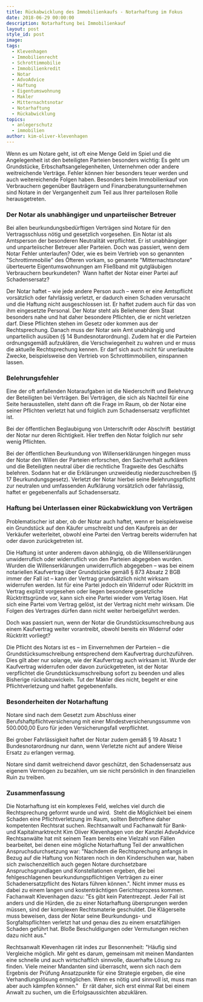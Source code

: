 ```yaml
---
title: Rückabwicklung des Immobilienkaufs - Notarhaftung im Fokus
date: 2018-06-29 00:00:00
description: Notarhaftung bei Immobilienkauf
layout: post
style_id: post
image:
tags:
  - Klevenhagen
  - Immobilienrecht
  - Schrottimmobilie
  - Immobilienkredit
  - Notar
  - AdvoAdvice
  - Haftung
  - Eigentumswohnung
  - Makler
  - Mitternachtsnotar
  - Notarhaftung
  - Rückabwicklung
topics:
  - anlegerschutz
  - immobilien
author: kim-oliver-klevenhagen
---
```


Wenn es um Notare geht, ist oft eine Menge Geld im Spiel und die Angelegenheit ist den beteiligten Parteien besonders wichtig: Es geht um Grundstücke, Erbschaftsangelegenheiten, Unternehmen oder andere weitreichende Verträge. Fehler können hier besonders teuer werden und auch weitereichende Folgen haben. Besonders beim Immobilienkauf von Verbrauchern gegenüber Bauträgern und Finanzberatungsunternehmen sind Notare in der Vergangenheit zum Teil aus Ihrer parteilosen Rolle herausgetreten.

### Der Notar als unabhängiger und unparteiischer Betreuer

Bei allen beurkundungsbedürftigen Verträgen sind Notare für den Vertragsschluss nötig und gesetzlich vorgesehen. Ein Notar ist als Amtsperson der besonderen Neutralität verpflichtet. Er ist unabhängiger und unparteiischer Betreuer aller Parteien. Doch was passiert, wenn dem Notar Fehler unterlaufen? Oder, wie es beim Vertrieb von so genannten "Schrottimmobilie" des Öfteren vorkam, so genannte "Mitternachtsnotare" überteuerte Eigentumswohnungen am Fließband mit gutgläubigen Verbrauchern beurkundeten?  Wann haftet der Notar einer Partei auf Schadensersatz?

Der Notar haftet – wie jede andere Person auch – wenn er eine Amtspflicht vorsätzlich oder fahrlässig verletzt, er dadurch einen Schaden verursacht und die Haftung nicht ausgeschlossen ist. Er haftet zudem auch für das von ihm eingesetzte Personal. Der Notar steht als Beliehener dem Staat besonders nahe und hat daher besondere Pflichten, die er nicht verletzen darf. Diese Pflichten stehen im Gesetz oder kommen aus der Rechtsprechung. Danach muss der Notar sein Amt unabhängig und unparteilich ausüben (§ 14 Bundesnotarordnung). Zudem hat er die Parteien ordnungsgemäß aufzuklären, die Verschwiegenheit zu wahren und er muss die aktuelle Rechtsprechung kennen. Er darf sich auch nicht für unerlaubte Zwecke, beispielsweise den Vertrieb von Schrottimmobilien, einspannen lassen.

### Belehrungsfehler

Eine der oft anfallenden Notaraufgaben ist die Niederschrift und Belehrung der Beteiligten bei Verträgen. Bei Verträgen, die sich als Nachteil für eine Seite herausstellen, steht dann oft die Frage im Raum, ob der Notar eine seiner Pflichten verletzt hat und folglich zum Schadensersatz verpflichtet ist.

Bei der öffentlichen Beglaubigung von Unterschrift oder Abschrift  bestätigt der Notar nur deren Richtigkeit. Hier treffen den Notar folglich nur sehr wenig Pflichten.

Bei der öffentlichen Beurkundung von Willenserklärungen hingegen muss der Notar den Willen der Parteien erforschen, den Sachverhalt aufklären und die Beteiligten neutral über die rechtliche Tragweite des Geschäfts belehren. Sodann hat er die Erklärungen unzweideutig niederzuschreiben (§ 17 Beurkundungsgesetz). Verletzt der Notar hierbei seine Belehrungspflicht zur neutralen und umfassenden Aufklärung vorsätzlich oder fahrlässig, haftet er gegebenenfalls auf Schadensersatz.

### Haftung bei Unterlassen einer Rückabwicklung von Verträgen

Problematischer ist aber, ob der Notar auch haftet, wenn er beispielsweise ein Grundstück auf den Käufer umschreibt und den Kaufpreis an der Verkäufer weiterleitet, obwohl eine Partei den Vertrag bereits widerrufen hat oder davon zurückgetreten ist.

Die Haftung ist unter anderem davon abhängig, ob die Willenserklärungen unwiderruflich oder widerruflich von den Parteien abgegeben wurden. Wurden die Willenserklärungen unwiderruflich abgegeben – was bei einem notariellen Kaufvertrag über Grundstücke gemäß § 873 Absatz 2 BGB immer der Fall ist – kann der Vertrag grundsätzlich nicht wirksam widerrufen werden. Ist für eine Partei jedoch ein Widerruf oder Rücktritt im Vertrag explizit vorgesehen oder liegen besondere gesetzliche Rücktrittsgründe vor, kann sich eine Partei wieder vom Vertag lösen. Hat sich eine Partei vom Vertrag gelöst, ist der Vertrag nicht mehr wirksam. Die Folgen des Vertrages dürfen dann nicht weiter herbeigeführt werden.

Doch was passiert nun, wenn der Notar die Grundstücksumschreibung aus einem Kaufvertrag weiter vorantreibt, obwohl bereits ein Widerruf oder Rücktritt vorliegt?

Die Pflicht des Notars ist es – im Einvernehmen der Parteien – die Grundstücksumschreibung entsprechend dem Kaufvertrag durchzuführen. Dies gilt aber nur solange, wie der Kaufvertrag auch wirksam ist. Wurde der Kaufvertrag widerrufen oder davon zurückgetreten, ist der Notar verpflichtet die Grundstücksumschreibung sofort zu beenden und alles Bisherige rückabzuwickeln. Tut der Makler dies nicht, begeht er eine Pflichtverletzung und haftet gegebenenfalls.

### Besonderheiten der Notarhaftung

Notare sind nach dem Gesetzt zum Abschluss einer Berufshaftpflichtversicherung mit einer Mindestversicherungssumme von 500.000,00 Euro für jeden Versicherungsfall verpflichtet.

Bei grober Fahrlässigkeit haftet der Notar zudem gemäß § 19 Absatz 1 Bundesnotarordnung nur dann, wenn Verletzte nicht auf andere Weise Ersatz zu erlangen vermag.

Notare sind damit weitreichend davor geschützt, den Schadensersatz aus eigenem Vermögen zu bezahlen, um sie nicht persönlich in den finanziellen Ruin zu treiben.

### Zusammenfassung

Die Notarhaftung ist ein komplexes Feld, welches viel durch die Rechtsprechung geformt wurde und wird.  Steht die Möglichkeit bei einem Schaden eine Pflichtverletzung im Raum, sollten Betroffene daher kompetenten Rechtsrat suchen. Rechtsanwalt und Fachanwalt für Bank- und Kapitalmarktrecht Kim Oliver Klevenhagen von der Kanzlei AdvoAdvice Rechtsanwälte hat mit seinem Team bereits eine Vielzahl von Fällen bearbeitet, bei denen eine mögliche Notarhaftung Teil der anwaltlichen Anspruchsdurchsetzung war: "Nachdem die Rechtsprechung anfangs in Bezug auf die Haftung von Notaren noch in den Kinderschuhen war, haben sich zwischenzeitlich auch gegen Notare durchsetzbare Anspruchsgrundlagen und Konstellationen ergeben, die bei fehlgeschlagenen beurkundungspflichtigen Verträgen zu einer Schadenersatzpflicht des Notars führen können.". Nicht immer muss es dabei zu einem langen und kostenträchtigen Gerichtsprozess kommen. Fachanwalt Klevenhagen dazu: "Es gibt kein Patentrezept. Jeder Fall ist anders und die Hürden, die zu einer Notarhaftung übersprungen werden müssen, sind der komplexen Rechtsmaterie geschuldet. Die Klägerseite muss beweisen, dass der Notar seine Beurkundungs- und Sorgfaltspflichten verletzt hat und genau dies zu einem ersatzfähigen Schaden geführt hat. Bloße Beschuldigungen oder Vermutungen reichen dazu nicht aus."

Rechtsanwalt Klevenhagen rät indes zur Besonnenheit: "Häufig sind Vergleiche möglich. Mir geht es darum, gemeinsam mit meinen Mandanten eine schnelle und auch wirtschaftlich sinnvolle, dauerhafte Lösung zu finden. Viele meiner Mandanten sind überrascht, wenn sich nach dem Ergebnis der Prüfung Ansatzpunkte für eine Strategie ergeben, die eine Verhandlungslösung ermöglichen. Wenn es nötig und sinnvoll ist, muss man aber auch kämpfen können."   Er rät daher, sich erst einmal Rat bei einem Anwalt zu suchen, um die Erfolgsaussichten abzuklären.